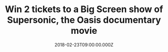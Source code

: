 ---
campaign-uuid: "c-3c31976a-82ef-4ed3-8dcc-68994f149cff"
type: "Preview"
category: "Competition"
date: "2018-02-23T09:00:00.000Z"
end-date: "2018-03-01T14:00:00.000Z"
disable-form: false
is_promoted: false
has_entry_page: true
title: "Win 2 tickets to a Big Screen show of Supersonic, the Oasis documentary movie"
competition-description: "Calling all OASIS fans! Supersonic is coming to a cinema\
  \ near you and thanks to NME you could be there! We’re giving away 5 pairs of 2\
  \ tickets to the movie of the year 2016! \r\n<p>If you don't want to miss it, click\
  \ here for a chance to win!</p>"
hero-header: "Win 2 tickets to a Big Screen show of Supersonic, the Oasis documentary\
  \ movie"
terms-confirmation: "N/A"
banner-img: "https://assets.expresslyapp.com/asset-beee463d-7a8d-400e-9a2b-8bcf9505f084.jpg"
logo-left-href: "http://nme.com/"
logo-left-image: "https://assets.expresslyapp.com/asset-99d383be-a97d-41a8-a77d-4782e0c2efa7.jpg"
logo-left-title: "VUE"
bg-image-hero: "https://assets.expresslyapp.com/asset-f269a838-e0d6-40d8-97e1-1e0772b898cd.jpg"
bg-image-first: "https://assets.expresslyapp.com/asset-3f76d595-915a-4b0c-a893-98e379e697e0.jpg"
bg-image-second: "https://assets.expresslyapp.com/asset-39bcd330-be0a-4c42-9c87-c7a945a23628.jpg"
bg-image-third: "https://assets.expresslyapp.com/asset-0ba77a4d-42ce-4b93-972f-e63b2bdfd438.jpg"
section1-content: "<p>Whether you have seen it or not, you cannot miss the opportunity\
  \ of winning 2 tickets to see the amazing documentary of the band that have sold\
  \ over 85 million records worldwide Oasis!</p>\r\n\r\n<p>The film details the history\
  \ of the band during their formative years and their success in the 1990s featuring\
  \ exclusive bonus content such as off-screen interviews, archive video of concerts…\
  \ and many more!</p>"
section2-content: "<p>Your world's leading cinema operators VUE, managing the most\
  \ respected brands in European markets will bring you the major Oasis documentary\
  \ movie.</p> \r\n<p>Does it sound like the perfect plan to you?</p>"
section3-content: "<p>Get ready, because on Thursday 8th of March at 19:00... you\
  \ have a date with Supersonic!</p> \r\n\r\n<p>VUE will screen the documentary movie\
  \ in 10 cinemas across the UK. The lucky ones are: VUE Bolton, Bristol Cribbs, Cheshire\
  \ Oaks, Edinburgh Omni, Gateshead, Hamilton, Islington, Leeds Light, Manchester\
  \ Printworks, Plymouth, Portsmouth and West End!</p>\r\n\r\n<p>NME is here to get\
  \ you there! so if you are an Oasis fan, get yourself and a friend to complete the\
  \ form below and you could see the Gallagher brothers on the big screen!</p>\r\n\
  <p>Good luck!</p>"
entry-title: "Win 2 tickets to a Big Screen show of Supersonic, the Oasis documentary\
  \ movie"
entry-content: "<p>Win 2 tickets to see Supersonic, the greatest documentary of the\
  \ Oasis band.</p> <p> Enter the draw by completing the form below before 14:00pm\
  \ on 01/03/2018.</p>"
has-winner: false
prize-description: "Win 2 tickets to a Big Screen show of Supersonic, the Oasis documentary\
  \ movie"
---